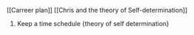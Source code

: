 [[Carreer plan]]
[[Chris and the theory of Self-determination]]

1. Keep a time schedule {theory of self determination}

